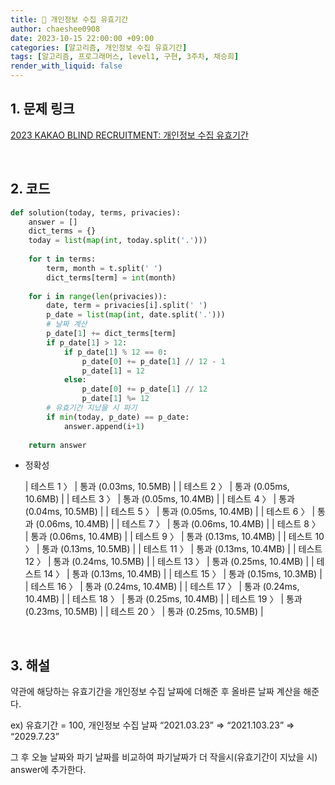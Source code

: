 ```yaml
---
title: 🐹 개인정보 수집 유효기간
author: chaeshee0908
date: 2023-10-15 22:00:00 +09:00
categories: [알고리즘, 개인정보 수집 유효기간]
tags: [알고리즘, 프로그래머스, level1, 구현, 3주차, 채승희]
render_with_liquid: false
---
```


## 1. 문제 링크

[2023 KAKAO BLIND RECRUITMENT: 개인정보 수집 유효기간](https://school.programmers.co.kr/learn/courses/30/lessons/150370)

<br>

## 2. 코드

```python
def solution(today, terms, privacies):
    answer = []
    dict_terms = {}
    today = list(map(int, today.split('.')))
    
    for t in terms:
        term, month = t.split(' ')
        dict_terms[term] = int(month)
        
    for i in range(len(privacies)):
        date, term = privacies[i].split(' ')
        p_date = list(map(int, date.split('.')))
        # 날짜 계산
        p_date[1] += dict_terms[term]
        if p_date[1] > 12:
            if p_date[1] % 12 == 0:
                p_date[0] += p_date[1] // 12 - 1
                p_date[1] = 12
            else:
                p_date[0] += p_date[1] // 12
                p_date[1] %= 12
        # 유효기간 지났을 시 파기
        if min(today, p_date) == p_date:
            answer.append(i+1)
        
    return answer

```

- 정확성

    | 테스트 1 〉 | 통과 (0.03ms, 10.5MB) |
    | 테스트 2 〉 | 통과 (0.05ms, 10.6MB) |
    | 테스트 3 〉 | 통과 (0.05ms, 10.4MB) |
    | 테스트 4 〉 | 통과 (0.04ms, 10.5MB) |
    | 테스트 5 〉 | 통과 (0.05ms, 10.4MB) |
    | 테스트 6 〉 | 통과 (0.06ms, 10.4MB) |
    | 테스트 7 〉 | 통과 (0.06ms, 10.4MB) |
    | 테스트 8 〉 | 통과 (0.06ms, 10.4MB) |
    | 테스트 9 〉 | 통과 (0.13ms, 10.4MB) |
    | 테스트 10 〉 | 통과 (0.13ms, 10.5MB) |
    | 테스트 11 〉 | 통과 (0.13ms, 10.4MB) |
    | 테스트 12 〉 | 통과 (0.24ms, 10.5MB) |
    | 테스트 13 〉 | 통과 (0.25ms, 10.4MB) |
    | 테스트 14 〉 | 통과 (0.13ms, 10.4MB) |
    | 테스트 15 〉 | 통과 (0.15ms, 10.3MB) |
    | 테스트 16 〉 | 통과 (0.24ms, 10.4MB) |
    | 테스트 17 〉 | 통과 (0.24ms, 10.4MB) |
    | 테스트 18 〉 | 통과 (0.25ms, 10.4MB) |
    | 테스트 19 〉 | 통과 (0.23ms, 10.5MB) |
    | 테스트 20 〉 | 통과 (0.25ms, 10.5MB) |


<br>

## 3. 해설
    
약관에 해당하는 유효기간을 개인정보 수집 날짜에 더해준 후 올바른 날짜 계산을 해준다.

ex) 유효기간 = 100, 개인정보 수집 날짜 “2021.03.23” ⇒ “2021.103.23” ⇒ “2029.7.23”

그 후 오늘 날짜와 파기 날짜를 비교하여 파기날짜가 더 작을시(유효기간이 지났을 시) answer에 추가한다.
